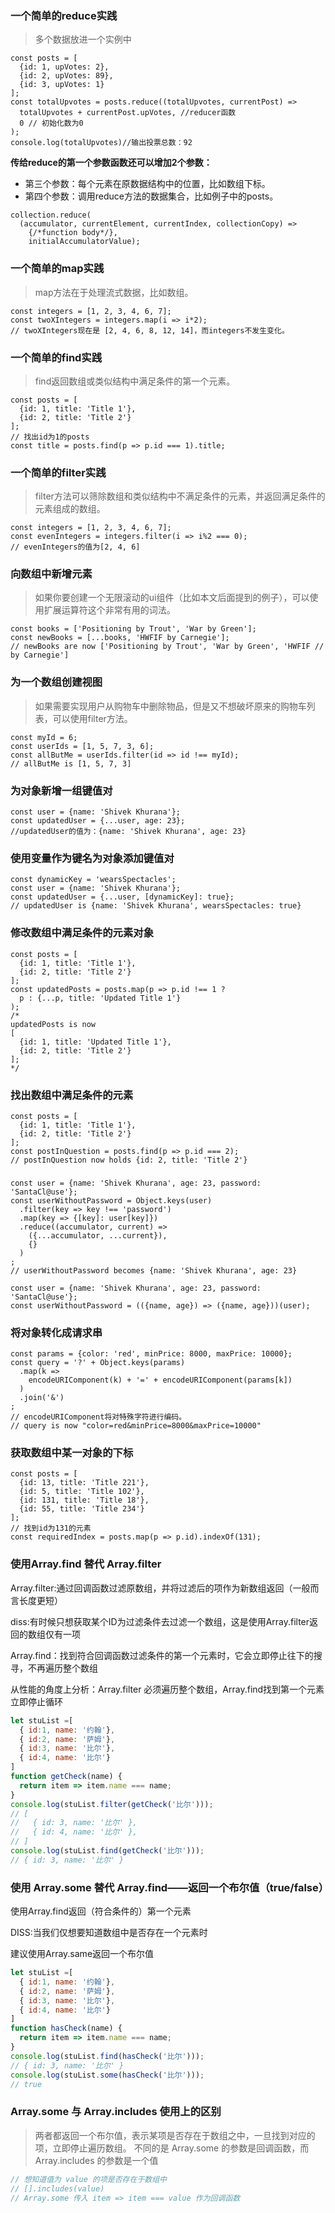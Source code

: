 ### 一个简单的reduce实践

> 多个数据放进一个实例中

```
const posts = [
  {id: 1, upVotes: 2},
  {id: 2, upVotes: 89},
  {id: 3, upVotes: 1}
];
const totalUpvotes = posts.reduce((totalUpvotes, currentPost) =>     
  totalUpvotes + currentPost.upVotes, //reducer函数
  0 // 初始化数为0
);
console.log(totalUpvotes)//输出投票总数：92
```
**传给reduce的第一个参数函数还可以增加2个参数：**

- 第三个参数：每个元素在原数据结构中的位置，比如数组下标。
- 第四个参数：调用reduce方法的数据集合，比如例子中的posts。
```
collection.reduce(
  (accumulator, currentElement, currentIndex, collectionCopy) => 
    {/*function body*/},
    initialAccumulatorValue);
```

### 一个简单的map实践
> map方法在于处理流式数据，比如数组。
```
const integers = [1, 2, 3, 4, 6, 7];
const twoXIntegers = integers.map(i => i*2);
// twoXIntegers现在是 [2, 4, 6, 8, 12, 14]，而integers不发生变化。
```

### 一个简单的find实践
> find返回数组或类似结构中满足条件的第一个元素。

```
const posts = [
  {id: 1, title: 'Title 1'},
  {id: 2, title: 'Title 2'}
];
// 找出id为1的posts
const title = posts.find(p => p.id === 1).title;
```

### 一个简单的filter实践

> filter方法可以筛除数组和类似结构中不满足条件的元素，并返回满足条件的元素组成的数组。

```
const integers = [1, 2, 3, 4, 6, 7];
const evenIntegers = integers.filter(i => i%2 === 0);
// evenIntegers的值为[2, 4, 6]
```

### 向数组中新增元素
> 如果你要创建一个无限滚动的ui组件（比如本文后面提到的例子），可以使用扩展运算符这个非常有用的词法。

```
const books = ['Positioning by Trout', 'War by Green'];
const newBooks = [...books, 'HWFIF by Carnegie'];
// newBooks are now ['Positioning by Trout', 'War by Green', 'HWFIF // by Carnegie']
```

### 为一个数组创建视图

> 如果需要实现用户从购物车中删除物品，但是又不想破坏原来的购物车列表，可以使用filter方法。

```
const myId = 6;
const userIds = [1, 5, 7, 3, 6];
const allButMe = userIds.filter(id => id !== myId);
// allButMe is [1, 5, 7, 3]
```

### 为对象新增一组键值对
```
const user = {name: 'Shivek Khurana'};
const updatedUser = {...user, age: 23};
//updatedUser的值为：{name: 'Shivek Khurana', age: 23}
```

### 使用变量作为键名为对象添加键值对
```
const dynamicKey = 'wearsSpectacles';
const user = {name: 'Shivek Khurana'};
const updatedUser = {...user, [dynamicKey]: true};
// updatedUser is {name: 'Shivek Khurana', wearsSpectacles: true}
```

### 修改数组中满足条件的元素对象
```
const posts = [
  {id: 1, title: 'Title 1'},
  {id: 2, title: 'Title 2'}
];
const updatedPosts = posts.map(p => p.id !== 1 ?
  p : {...p, title: 'Updated Title 1'}
);
/*
updatedPosts is now 
[
  {id: 1, title: 'Updated Title 1'},
  {id: 2, title: 'Title 2'}
];
*/
```

### 找出数组中满足条件的元素
```
const posts = [
  {id: 1, title: 'Title 1'},
  {id: 2, title: 'Title 2'}
];
const postInQuestion = posts.find(p => p.id === 2);
// postInQuestion now holds {id: 2, title: 'Title 2'}
```

### 
```
const user = {name: 'Shivek Khurana', age: 23, password: 'SantaCl@use'};
const userWithoutPassword = Object.keys(user)
  .filter(key => key !== 'password')
  .map(key => {[key]: user[key]})
  .reduce((accumulator, current) => 
    ({...accumulator, ...current}),
    {}
  )
;
// userWithoutPassword becomes {name: 'Shivek Khurana', age: 23}
```

```
const user = {name: 'Shivek Khurana', age: 23, password: 'SantaCl@use'};
const userWithoutPassword = (({name, age}) => ({name, age}))(user);
```

### 将对象转化成请求串
```
const params = {color: 'red', minPrice: 8000, maxPrice: 10000};
const query = '?' + Object.keys(params)
  .map(k =>   
    encodeURIComponent(k) + '=' + encodeURIComponent(params[k])
  )
  .join('&')
;
// encodeURIComponent将对特殊字符进行编码。
// query is now "color=red&minPrice=8000&maxPrice=10000"
```

### 获取数组中某一对象的下标
```
const posts = [
  {id: 13, title: 'Title 221'},
  {id: 5, title: 'Title 102'},
  {id: 131, title: 'Title 18'},
  {id: 55, title: 'Title 234'}
];
// 找到id为131的元素
const requiredIndex = posts.map(p => p.id).indexOf(131);
```

### 使用Array.find 替代 Array.filter

Array.filter:通过回调函数过滤原数组，并将过滤后的项作为新数组返回（一般而言长度更短）

diss:有时候只想获取某个ID为过滤条件去过滤一个数组，这是使用Array.filter返回的数组仅有一项

Array.find：找到符合回调函数过滤条件的第一个元素时，它会立即停止往下的搜寻，不再遍历整个数组

从性能的角度上分析：Array.filter 必须遍历整个数组，Array.find找到第一个元素立即停止循环
```js
let stuList =[
  { id:1, name: '约翰'},
  { id:2, name: '萨姆'},
  { id:3, name: '比尔'},
  { id:4, name: '比尔'}
]
function getCheck(name) {
  return item => item.name === name;
}
console.log(stuList.filter(getCheck('比尔')));
// [
//   { id: 3, name: '比尔' },
//   { id: 4, name: '比尔' },
// ]
console.log(stuList.find(getCheck('比尔')));
// { id: 3, name: '比尔' }
```

### 使用 Array.some 替代 Array.find——返回一个布尔值（true/false）

使用Array.find返回（符合条件的）第一个元素

DISS:当我们仅想要知道数组中是否存在一个元素时

建议使用Array.same返回一个布尔值
```js
let stuList =[
  { id:1, name: '约翰'},
  { id:2, name: '萨姆'},
  { id:3, name: '比尔'},
  { id:4, name: '比尔'}
]
function hasCheck(name) {
  return item => item.name === name;
}
console.log(stuList.find(hasCheck('比尔')));
// { id: 3, name: '比尔' }
console.log(stuList.some(hasCheck('比尔')));
// true
```

### Array.some 与 Array.includes 使用上的区别
> 两者都返回一个布尔值，表示某项是否存在于数组之中，一旦找到对应的项，立即停止遍历数组。
> 不同的是 Array.some 的参数是回调函数，而 Array.includes 的参数是一个值
```js
// 想知道值为 value 的项是否存在于数组中
// [].includes(value)
// Array.some 传入 item => item === value 作为回调函数
```